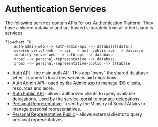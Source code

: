 <!-- gitbook-navigation: "Auth" -->

# Authentication Services

The following services contain APIs for our Authentication Platform. They have a shared database and are hosted separately from all other island.is services.

```mermaid
flowchart TD
    auth-admin-web --> auth-admin-api --> database[(data)]
    service-portal-web --> api --> auth-public-api --> database
    identity-server-web --> auth-api --> database
    xroad --> personal-representative --> database
    xroad --> personal-representative-public --> database
```

- [Auth API](./api/README.md) - the main auth API. This app "owns" the shared database when it comes to local dev-services and migrations.
- [Auth Admin API](./admin-api/README.md) - used by the [Admin app](../../auth-admin-web) to manage IDS clients, resources and more.
- [Auth Public API](./public-api/README.md) - allows authorized clients to query available delegations. Used by the service-portal to manage delegations.
- [Personal Representative](./personal-representative) - used by the Ministry of Social Affairs to manage personal representatives.
- [Personal Representative Public](./personal-representative-public) - allows external clients to query personal representatives.

